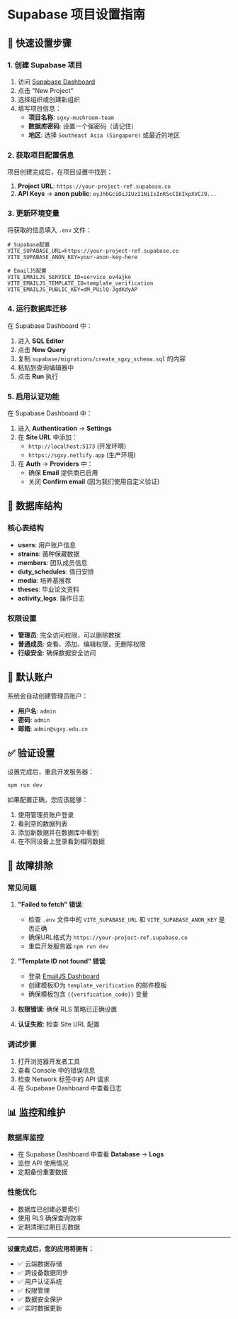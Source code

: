 # Supabase 项目设置指南

## 🚀 快速设置步骤

### 1. 创建 Supabase 项目
1. 访问 [Supabase Dashboard](https://supabase.com/dashboard)
2. 点击 "New Project"
3. 选择组织或创建新组织
4. 填写项目信息：
   - **项目名称**: `sgxy-mushroom-team`
   - **数据库密码**: 设置一个强密码（请记住）
   - **地区**: 选择 `Southeast Asia (Singapore)` 或最近的地区

### 2. 获取项目配置信息
项目创建完成后，在项目设置中找到：

1. **Project URL**: `https://your-project-ref.supabase.co`
2. **API Keys** → **anon public**: `eyJhbGciOiJIUzI1NiIsInR5cCI6IkpXVCJ9...`

### 3. 更新环境变量
将获取的信息填入 `.env` 文件：

```env
# Supabase配置
VITE_SUPABASE_URL=https://your-project-ref.supabase.co
VITE_SUPABASE_ANON_KEY=your-anon-key-here

# EmailJS配置
VITE_EMAILJS_SERVICE_ID=service_ov4ajko
VITE_EMAILJS_TEMPLATE_ID=template_verification
VITE_EMAILJS_PUBLIC_KEY=dM_PUilQ-JgdKdyAP
```

### 4. 运行数据库迁移
在 Supabase Dashboard 中：

1. 进入 **SQL Editor**
2. 点击 **New Query**
3. 复制 `supabase/migrations/create_sgxy_schema.sql` 的内容
4. 粘贴到查询编辑器中
5. 点击 **Run** 执行

### 5. 启用认证功能
在 Supabase Dashboard 中：

1. 进入 **Authentication** → **Settings**
2. 在 **Site URL** 中添加：
   - `http://localhost:5173` (开发环境)
   - `https://sgxy.netlify.app` (生产环境)
3. 在 **Auth** → **Providers** 中：
   - 确保 **Email** 提供商已启用
   - 关闭 **Confirm email** (因为我们使用自定义验证)

## 🔧 数据库结构

### 核心表结构
- **users**: 用户账户信息
- **strains**: 菌种保藏数据
- **members**: 团队成员信息
- **duty_schedules**: 值日安排
- **media**: 培养基推荐
- **theses**: 毕业论文资料
- **activity_logs**: 操作日志

### 权限设置
- **管理员**: 完全访问权限，可以删除数据
- **普通成员**: 查看、添加、编辑权限，无删除权限
- **行级安全**: 确保数据安全访问

## 🔐 默认账户

系统会自动创建管理员账户：
- **用户名**: `admin`
- **密码**: `admin`
- **邮箱**: `admin@sgxy.edu.cn`

## ✅ 验证设置

设置完成后，重启开发服务器：

```bash
npm run dev
```

如果配置正确，您应该能够：
1. 使用管理员账户登录
2. 看到空的数据列表
3. 添加新数据并在数据库中看到
4. 在不同设备上登录看到相同数据

## 🚨 故障排除

### 常见问题

1. **"Failed to fetch" 错误**: 
   - 检查 `.env` 文件中的 `VITE_SUPABASE_URL` 和 `VITE_SUPABASE_ANON_KEY` 是否正确
   - 确保URL格式为 `https://your-project-ref.supabase.co`
   - 重启开发服务器 `npm run dev`

2. **"Template ID not found" 错误**:
   - 登录 [EmailJS Dashboard](https://dashboard.emailjs.com/admin/templates)
   - 创建模板ID为 `template_verification` 的邮件模板
   - 确保模板包含 `{{verification_code}}` 变量

3. **权限错误**: 确保 RLS 策略已正确设置
4. **认证失败**: 检查 Site URL 配置

### 调试步骤

1. 打开浏览器开发者工具
2. 查看 Console 中的错误信息
3. 检查 Network 标签中的 API 请求
4. 在 Supabase Dashboard 中查看日志

## 📊 监控和维护

### 数据库监控
- 在 Supabase Dashboard 中查看 **Database** → **Logs**
- 监控 API 使用情况
- 定期备份重要数据

### 性能优化
- 数据库已创建必要索引
- 使用 RLS 确保查询效率
- 定期清理过期日志数据

---

**设置完成后，您的应用将拥有：**
- ✅ 云端数据存储
- ✅ 跨设备数据同步
- ✅ 用户认证系统
- ✅ 权限管理
- ✅ 数据安全保护
- ✅ 实时数据更新